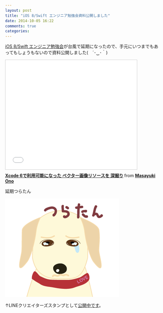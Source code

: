 ```yaml
---
layout: post
title: "iOS 8/Swift エンジニア勉強会資料公開しました"
date: 2014-10-05 16:22
comments: true
categories: 
---
```


[iOS 8/Swift エンジニア勉強会](http://connpass.com/event/8629/)が台風で延期になったので、手元にいつまでもあってもしょうもないので資料公開しました(　´･‿･｀)

<iframe src="//www.slideshare.net/slideshow/embed_code/39879908" width="427" height="356" frameborder="0" marginwidth="0" marginheight="0" scrolling="no" style="border:1px solid #CCC; border-width:1px; margin-bottom:5px; max-width: 100%;" allowfullscreen> </iframe> <div style="margin-bottom:5px"> <strong> <a href="https://www.slideshare.net/mono0926/lt-yahoo" title="Xcode 6で利用可能になった ベクター画像リソースを 深掘り" target="_blank">Xcode 6で利用可能になった ベクター画像リソースを 深掘り</a> </strong> from <strong><a href="http://www.slideshare.net/mono0926" target="_blank">Masayuki Ono</a></strong> </div>


延期つらたん

![](/images/post/tsuratan.png)

↑LINEクリエイターズスタンプとして[公開中です](http://bit.ly/love-stamp)。

